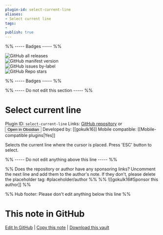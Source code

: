 ```yaml
---
plugin-id: select-current-line
aliases:
- Select current line
tags: 
- 
publish: true
---
```


%% ----- Badges ----- %%

![GitHub all releases](https://img.shields.io/github/downloads/gokulk16/select-current-line-plugin/total?color=573E7A&logo=github&style=for-the-badge)   
![GitHub manifest version](https://img.shields.io/github/manifest-json/v/gokulk16/select-current-line-plugin?color=573E7A&logo=github&style=for-the-badge)   
![GitHub issues by-label](https://img.shields.io/github/issues/gokulk16/select-current-line-plugin/help%20wanted?color=573E7A&logo=github&style=for-the-badge)   
![GitHub Repo stars](https://img.shields.io/github/stars/gokulk16/select-current-line-plugin?color=573E7A&logo=github&style=for-the-badge)

%% ----- Badges ----- %%

%% ----- Do not edit this section ----- %%

# Select current line

Plugin ID: `select-current-line`
Links: [GitHub repository](https://github.com/gokulk16/select-current-line-plugin) or [<button id=HH>Open in Obsidian</button>](obsidian://show-plugin?id=select-current-line)
Developed by: [[gokulk16]]
Mobile compatible: [[Mobile-compatible plugins|Yes]]

Selects the current line where the cursor is placed. Press 'ESC' button to select.

%% ----- Do not edit anything above this line ----- %% 

%% Does the repository or author have any sponsoring links? Uncomment the next line and add them to the author's note. If they don't, please delete the placeholder tag: #placeholder/author %%
%% ![[gokulk16#Sponsor this author]] %%

%% Hub footer: Please don't edit anything below this line %%

# This note in GitHub

<span class="git-footer">[Edit In GitHub](https://github.dev/obsidian-community/obsidian-hub/blob/main/02%20-%20Community%20Expansions/02.05%20All%20Community%20Expansions/Plugins/select-current-line.md "git-hub-edit-note") | [Copy this note](https://raw.githubusercontent.com/obsidian-community/obsidian-hub/main/02%20-%20Community%20Expansions/02.05%20All%20Community%20Expansions/Plugins/select-current-line.md "git-hub-copy-note") | [Download this vault](https://github.com/obsidian-community/obsidian-hub/archive/refs/heads/main.zip "git-hub-download-vault") </span>
